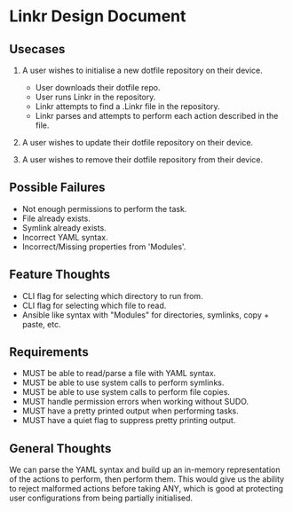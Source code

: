 # Linkr Design Document

## Usecases

1. A user wishes to initialise a new dotfile repository on their device.

   - User downloads their dotfile repo.
   - User runs Linkr in the repository.
   - Linkr attempts to find a .Linkr file in the repository.
   - Linkr parses and attempts to perform each action described in the file.

2. A user wishes to update their dotfile repository on their device.
3. A user wishes to remove their dotfile repository from their device.

## Possible Failures

- Not enough permissions to perform the task.
- File already exists.
- Symlink already exists.
- Incorrect YAML syntax.
- Incorrect/Missing properties from 'Modules'.

## Feature Thoughts

- CLI flag for selecting which directory to run from.
- CLI flag for selecting which file to read.
- Ansible like syntax with "Modules" for directories, symlinks, copy + paste, etc.

## Requirements

- MUST be able to read/parse a file with YAML syntax.
- MUST be able to use system calls to perform symlinks.
- MUST be able to use system calls to perform file copies.
- MUST handle permission errors when working without SUDO.
- MUST have a pretty printed output when performing tasks.
- MUST have a quiet flag to suppress pretty printing output.

## General Thoughts

We can parse the YAML syntax and build up an in-memory representation of the actions to perform, then perform them.
This would give us the ability to reject malformed actions before taking ANY, which is good at protecting user configurations from being partially initialised.
